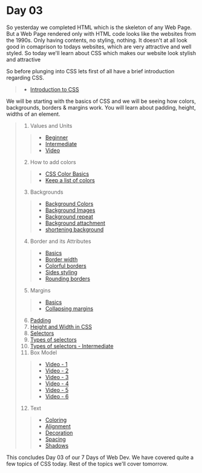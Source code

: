 # Day 03
So yesterday we completed HTML which is the skeleton of any Web Page. But a Web Page rendered only with HTML code looks like the websites from the 1990s. Only having contents, no styling, nothing. It doesn't at all look good in comaprison to todays websites, which are very attractive and well styled. So today we'll learn about CSS which makes our website look stylish and attractive

So before plunging into CSS lets first of all have a brief introduction regarding CSS.

> - [Introduction to CSS](https://www.w3schools.com/css/css_intro.asp)

We will be starting with the basics of CSS and we will be seeing how colors, backgrounds, borders & margins work. You will learn about padding, height, widths of an element. 

> 1. Values and Units
> > - [Beginner](https://www.w3schools.com/cssref/css_units.asp)
> > - [Intermediate](https://developer.mozilla.org/en-US/docs/Learn/CSS/Building_blocks/Values_and_units)
> > - [Video](https://drive.google.com/drive/u/2/folders/1EWiJVptSFBZFPbNXJXhll5KoNJHIyFaM)
> 2. How to add colors
> > - [CSS Color Basics](https://www.w3schools.com/css/css_colors.asp)
> > - [Keep a list of colors](https://colours.neilorangepeel.com/)
> 3. Backgrounds
> > - [Background Colors](https://www.w3schools.com/css/css_colors_hsl.asp)
> > - [Background Images](https://www.w3schools.com/css/css_background_image.asp)
> > - [Background repeat](https://www.w3schools.com/css/css_background_repeat.asp)
> > - [Background attachment](https://www.w3schools.com/css/css_background_attachment.asp)
> > - [shortening background](https://www.w3schools.com/css/css_background_shorthand.asp) 
> 4. Border and its Attributes
> > - [Basics](https://www.w3schools.com/css/css_border.asp)
> > - [Border width](https://www.w3schools.com/css/css_border_width.asp)
> > - [Colorful borders](https://www.w3schools.com/css/css_border_color.asp)
> > - [Sides styling](https://www.w3schools.com/css/css_border_sides.asp)
> > - [Rounding borders](https://www.w3schools.com/css/css_border_sides.asp)
> 5. Margins
> > - [Basics](https://www.w3schools.com/css/css_margin.asp)
> > - [Collapsing margins](https://www.w3schools.com/css/css_margin_collapse.asp)
> 6. [Padding](https://www.w3schools.com/css/css_padding.asp)
> 7. [Height and Width in CSS](https://www.w3schools.com/css/css_dimension.asp)
> 8. [Selectors](https://www.w3schools.com/css/css_selectors.asp)
> 9. [Types of selectors](https://www.javatpoint.com/css-selector)
> 10. [Types of selectors - Intermediate](https://developer.mozilla.org/en-US/docs/Learn/CSS/Building_blocks/Selectors)
> 11. Box Model
> > - [Video - 1](https://drive.google.com/drive/u/2/folders/1X4xK8Q5jTIIsdfsoDS39p3za6KRP1StJ)
> > - [Video - 2](https://drive.google.com/drive/u/2/folders/1X4xK8Q5jTIIsdfsoDS39p3za6KRP1StJ)
> > - [Video - 3](https://drive.google.com/drive/u/2/folders/1X4xK8Q5jTIIsdfsoDS39p3za6KRP1StJ)
> > - [Video - 4](https://drive.google.com/drive/u/2/folders/1X4xK8Q5jTIIsdfsoDS39p3za6KRP1StJ)
> > - [Video - 5](https://drive.google.com/drive/u/2/folders/1X4xK8Q5jTIIsdfsoDS39p3za6KRP1StJ)
> > - [Video - 6](https://drive.google.com/drive/u/2/folders/1X4xK8Q5jTIIsdfsoDS39p3za6KRP1StJ)
> 12. Text 
> > - [Coloring](https://www.w3schools.com/css/css_text.asp) 
> > - [Alignment](https://www.w3schools.com/css/css_text_align.asp)
> > - [Decoration](https://www.w3schools.com/css/css_text_decoration.asp)
> > - [Spacing](https://www.w3schools.com/css/css_text_spacing.asp)
> > - [Shadows](https://www.w3schools.com/css/css_text_shadow.asp) 

This concludes Day 03 of our 7 Days of Web Dev. We have covered quite a few topics of CSS today. Rest of the topics we'll cover tomorrow.
